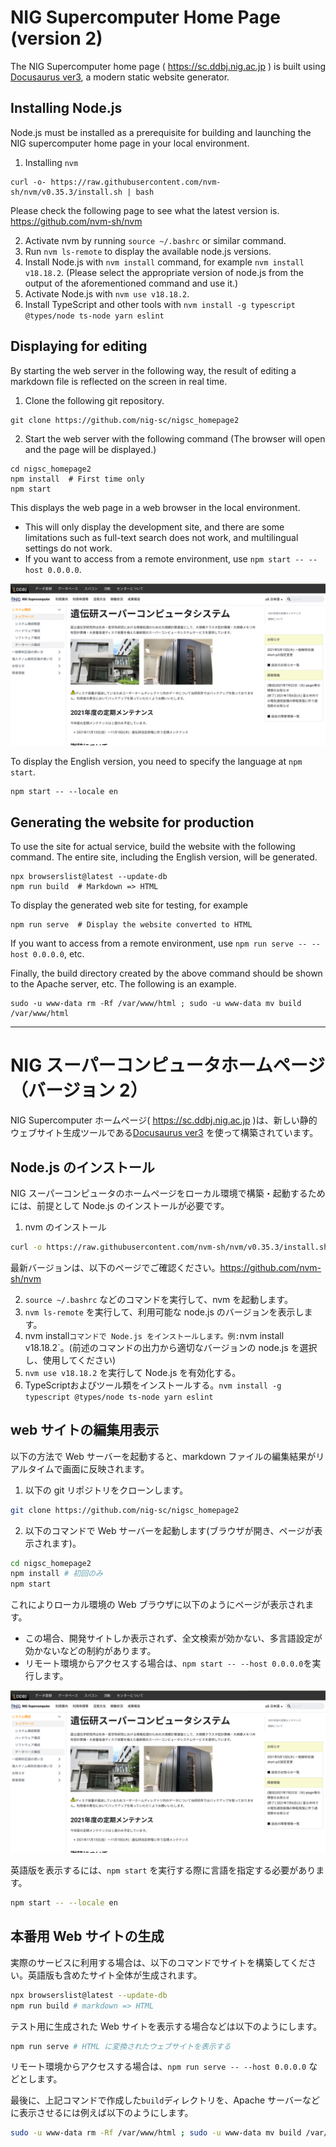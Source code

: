 # NIG Supercomputer Home Page (version 2)

The NIG Supercomputer home page ( https://sc.ddbj.nig.ac.jp ) is built using [Docusaurus ver3](https://docusaurus.io/), a modern static website generator.

## Installing Node.js 

Node.js must be installed as a prerequisite for building and launching the NIG supercomputer home page in your local environment.

1. Installing `nvm`

```
curl -o- https://raw.githubusercontent.com/nvm-sh/nvm/v0.35.3/install.sh | bash
```
Please check the following page to see what the latest version is. https://github.com/nvm-sh/nvm

2. Activate nvm by running `source ~/.bashrc` or similar command.
3. Run `nvm ls-remote` to display the available node.js versions.
4. Install Node.js with `nvm install` command, for example `nvm install v18.18.2`.  (Please select the appropriate version of node.js from the output of the aforementioned command and use it.)
5. Activate Node.js with `nvm use v18.18.2`.
6. Install TypeScript and other tools with `nvm install -g typescript @types/node ts-node yarn eslint`

## Displaying for editing

By starting the web server in the following way, the result of editing a markdown file is reflected on the screen in real time.

1. Clone the following git repository.

```
git clone https://github.com/nig-sc/nigsc_homepage2
```

2. Start the web server with the following command (The browser will open and the page will be displayed.)

```
cd nigsc_homepage2
npm install  # First time only
npm start
```

This displays the web page in a web browser in the local environment.

- This will only display the development site, and there are some limitations such as full-text search does not work, and multilingual settings do not work.
- If you want to access from a remote environment, use `npm start -- --host 0.0.0.0`.

![](top_page.png)

To display the English version, you need to specify the language at `npm start`.

```
npm start -- --locale en
```


## Generating the website for production

To use the site for actual service, build the website with the following command. The entire site, including the English version, will be generated.
```
npx browserslist@latest --update-db
npm run build  # Markdown => HTML
```

To display the generated web site for testing, for example

```
npm run serve  # Display the website converted to HTML 
```
If you want to access from a remote environment, use `npm run serve -- --host 0.0.0.0`, etc.


Finally, the build directory created by the above command should be shown to the Apache server, etc. The following is an example.

```
sudo -u www-data rm -Rf /var/www/html ; sudo -u www-data mv build /var/www/html
```

---

# NIG スーパーコンピュータホームページ（バージョン 2）

NIG Supercomputer ホームページ( https://sc.ddbj.nig.ac.jp )は、新しい静的ウェブサイト生成ツールである[Docusaurus ver3](https://docusaurus.io/) を使って構築されています。

## Node.js のインストール

NIG スーパーコンピュータのホームページをローカル環境で構築・起動するためには、前提として Node.js のインストールが必要です。

1. nvm のインストール

``` bash
curl -o https://raw.githubusercontent.com/nvm-sh/nvm/v0.35.3/install.sh | bash
```

最新バージョンは、以下のページでご確認ください。https://github.com/nvm-sh/nvm

2. `source ~/.bashrc` などのコマンドを実行して、nvm を起動します。
3. `nvm ls-remote` を実行して、利用可能な node.js のバージョンを表示します。
4. nvm install` コマンドで Node.js をインストールします。例: `nvm install v18.18.2`。(前述のコマンドの出力から適切なバージョンの node.js を選択し、使用してください)
5. `nvm use v18.18.2` を実行して Node.js を有効化する。
6. TypeScriptおよびツール類をインストールする。`nvm install -g typescript @types/node ts-node yarn eslint`

## web サイトの編集用表示

以下の方法で Web サーバーを起動すると、markdown ファイルの編集結果がリアルタイムで画面に反映されます。

1. 以下の git リポジトリをクローンします。

``` bash
git clone https://github.com/nig-sc/nigsc_homepage2
```

2. 以下のコマンドで Web サーバーを起動します(ブラウザが開き、ページが表示されます)。

``` bash
cd nigsc_homepage2
npm install # 初回のみ
npm start
```

これによりローカル環境の Web ブラウザに以下のようにページが表示されます。

- この場合、開発サイトしか表示されず、全文検索が効かない、多言語設定が効かないなどの制約があります。
- リモート環境からアクセスする場合は、`npm start -- --host 0.0.0.0`を実行します。

![](top_page.png)

英語版を表示するには、`npm start` を実行する際に言語を指定する必要があります。

``` bash
npm start -- --locale en
```

## 本番用 Web サイトの生成

実際のサービスに利用する場合は、以下のコマンドでサイトを構築してください。英語版も含めたサイト全体が生成されます。

``` bash
npx browserslist@latest --update-db
npm run build # markdown => HTML
```

テスト用に生成された Web サイトを表示する場合などは以下のようにします。

``` bash
npm run serve # HTML に変換されたウェブサイトを表示する 
```

リモート環境からアクセスする場合は、`npm run serve -- --host 0.0.0.0` などとします。

最後に、上記コマンドで作成した`build`ディレクトリを、Apache サーバーなどに表示させるには例えば以下のようにします。

``` bash
sudo -u www-data rm -Rf /var/www/html ; sudo -u www-data mv build /var/www/html
```

